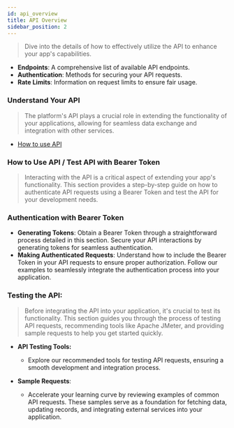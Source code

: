 ```yaml
---
id: api_overview
title: API Overview
sidebar_position: 2
---
```


> Dive into the details of how to effectively utilize the API to enhance your app's capabilities.

- **Endpoints**: A comprehensive list of available API endpoints.
- **Authentication**: Methods for securing your API requests.
- **Rate Limits**: Information on request limits to ensure fair usage.

### Understand Your API

> The platform's API plays a crucial role in extending the functionality of your applications, allowing for seamless data exchange and integration with other services.

- [How to use API](../User%20Guide/api-testing.md)

### How to Use API / Test API with Bearer Token

> Interacting with the API is a critical aspect of extending your app's functionality. This section provides a step-by-step guide on how to authenticate API requests using a Bearer Token and test the API for your development needs.

### Authentication with Bearer Token

- **Generating Tokens**: Obtain a Bearer Token through a straightforward process detailed in this section. Secure your API interactions by generating tokens for seamless authentication.
- **Making Authenticated Requests**: Understand how to include the Bearer Token in your API requests to ensure proper authorization. Follow our examples to seamlessly integrate the authentication process into your application.

### Testing the API:

> Before integrating the API into your application, it's crucial to test its functionality. This section guides you through the process of testing API requests, recommending tools like Apache JMeter, and providing sample requests to help you get started quickly.

- **API Testing Tools:**

  - Explore our recommended tools for testing API requests, ensuring a smooth development and integration process.

- **Sample Requests**:
  - Accelerate your learning curve by reviewing examples of common API requests. These samples serve as a foundation for fetching data, updating records, and integrating external services into your application.
